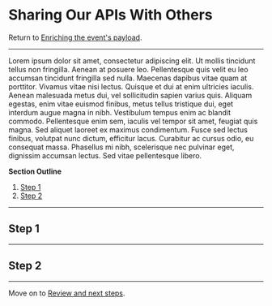 # Sharing Our APIs With Others
Return to [Enriching the event's payload](Functions.md).



---



Lorem ipsum dolor sit amet, consectetur adipiscing elit. Ut mollis tincidunt tellus non fringilla. Aenean at posuere leo. Pellentesque quis velit eu leo accumsan tincidunt fringilla sed nulla. Maecenas dapibus vitae quam at porttitor. Vivamus vitae nisi lectus. Quisque et dui at enim ultricies iaculis. Aenean malesuada metus dui, vel sollicitudin sapien varius quis. Aliquam egestas, enim vitae euismod finibus, metus tellus tristique dui, eget interdum augue magna in nibh. Vestibulum tempus enim ac blandit commodo. Pellentesque enim sem, iaculis vel tempor sit amet, feugiat quis magna. Sed aliquet laoreet ex maximus condimentum. Fusce sed lectus finibus, volutpat nunc dictum, efficitur lacus. Curabitur ac cursus odio, eu consequat massa. Phasellus mi nibh, scelerisque nec pulvinar eget, dignissim accumsan lectus. Sed vitae pellentesque libero.

**Section Outline**
1. [Step 1](#step-1)
1. [Step 2](#step-2)



---



## Step 1




---



## Step 2



---



Move on to [Review and next steps](Review.md).
